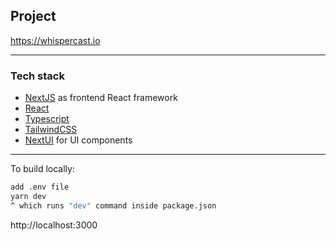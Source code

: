 ## Project

https://whispercast.io

---

### Tech stack

- [Ne<ins>x</ins>tJS](https://nextjs.org) as frontend React framework
- [React](https://reactjs.org)
- [Typescript](https://www.typescriptlang.org)
- [TailwindCSS](https://tailwindcss.com/)
- [NextUI](https://nextui.org) for UI components

---

To build locally:

```sh
add .env file
yarn dev
^ which runs "dev" command inside package.json
```

http://localhost:3000
